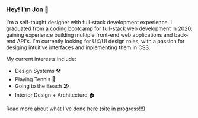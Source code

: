 ### Hey! I'm Jon 🦦

I'm a self-taught designer with full-stack development experience. I graduated from a coding bootcamp for full-stack web development in 2020, gaining experience building multiple front-end web applications and back-end API's. I'm currently looking for UX/UI design roles, with a passion for desiging intuitive interfaces and inplementing them in CSS.

My current interests include:

- Design Systems 🛠
- Playing Tennis 🎾
- Going to the Beach 🏖
- Interior Design + Architecture 🏠

Read more about what I've done [here](https://jush.xyz/work) (site in progress!!!)

<!--
**jonush/jonush** is a ✨ _special_ ✨ repository because its `README.md` (this file) appears on your GitHub profile.

Here are some ideas to get you started:

- 🔭 I’m currently working on ...
- 🌱 I’m currently learning ...
- 👯 I’m looking to collaborate on ...
- 🤔 I’m looking for help with ...
- 💬 Ask me about ...
- 📫 How to reach me: ...
- 😄 Pronouns: ...
- ⚡ Fun fact: ...
-->

